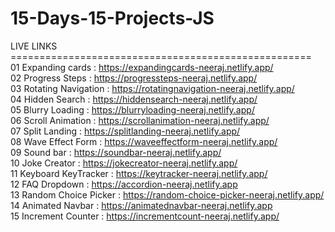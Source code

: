# 15-Days-15-Projects-JS
LIVE LINKS ====================================================                                                                                                                                                        
01 Expanding cards : https://expandingcards-neeraj.netlify.app/                                                                                                                                                        
02 Progress Steps : https://progressteps-neeraj.netlify.app/                                                                                                                                                          
03 Rotating Navigation : https://rotatingnavigation-neeraj.netlify.app/                                                                                                                                                
04 Hidden Search : https://hiddensearch-neeraj.netlify.app/                                                                                                                                                           
05 Blurry Loading : https://blurryloading-neeraj.netlify.app/                                                                                                                                                          
06 Scroll Animation : https://scrollanimation-neeraj.netlify.app/  
07 Split Landing : https://splitlanding-neeraj.netlify.app/                                                                                                                                                            
08 Wave Effect Form : https://waveeffectform-neeraj.netlify.app/                                                                                                                                                      
09 Sound bar : https://soundbar-neeraj.netlify.app/                                                                                                                                                                    
10 Joke Creator : https://jokecreator-neeraj.netlify.app/                                                                                                                                                              
11 Keyboard KeyTracker : https://keytracker-neeraj.netlify.app/                                                                                                                                                       
12 FAQ Dropdown : https://accordion-neeraj.netlify.app                                                                                                                                                              
13 Random Choice Picker : https://random-choice-picker-neeraj.netlify.app/                                                                                                                                             
14 Animated Navbar : https://animatednavbar-neeraj.netlify.app                                                                                                                                                      
15 Increment Counter : https://incrementcount-neeraj.netlify.app/
